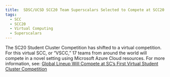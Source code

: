 ```yaml
---
title:  SDSC/UCSD SCC20 Team Superscalars Selected to Compete at SCC20
tags:
  - SCC 
  - SCC20
  - Virtual Computing
  - Superscalars
---
```


<p>
The SC20 Student Cluster Competition has shifted to a virtual competition.
For this virtual SCC, or “VSCC,” 17 teams from around the world will compete in a novel 
    setting using Microsoft Azure Cloud resources. For more information, see: 
    <a href="https://sc20.supercomputing.org/2020/09/04/global-lineup-will-compete-at-scs-first-virtual-student-cluster-competition" target="_blank" rel="noopener noreferrer">Global Lineup Will Compete at SC’s First Virtual Student Cluster Competition</a></p>
    

